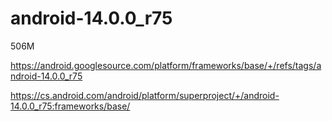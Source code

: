 # android-14.0.0_r75

506M

https://android.googlesource.com/platform/frameworks/base/+/refs/tags/android-14.0.0_r75

https://cs.android.com/android/platform/superproject/+/android-14.0.0_r75:frameworks/base/

